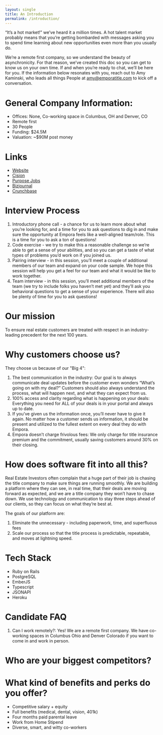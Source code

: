 ```yaml
---
layout: single
title: An Introduction
permalink: /introduction/
---
```


“It’s a hot market!” we’ve heard it a million times. A hot talent market probably means that you’re getting bombarded with messages asking you to spend time learning about new opportunities even more than you usually do.

We’re a remote first company, so we understand the beauty of asynchronicity. For that reason, we’ve created this doc so you can get to know us on your own time. If and when you’re ready to chat, we’ll be here for you. If the information below resonates with you,  reach out to Amy Kaminski, who leads all things People at amy@emporatitle.com to kick off a conversation.

# General Company Information:

* Offices: None, Co-working space in Columbus, OH and Denver, CO
* Remote first
* 30 People
* Funding: $24.5M
* Valuation: ~$90M post money

# Links

* [Website](www.emporatitle.com)
* [Cision](https://www.prnewswire.com/news-releases/empora-title-raises-its-series-a-bringing-total-funding-to-24-6-million-to-reinvent-the-title-industry-for-real-estate-investors-301435267.html)
* [Purpose Jobs](https://www.purpose.jobs/blog/root-backs-empora-title-raises-25m)
* [Bizjournal](https://www.bizjournals.com/columbus/inno/stories/fundings/2021/12/01/empora-title-startup-raises-25m-vc-backed-by-root.html)
* [Crunchbase](https://www.crunchbase.com/organization/empora-title)

# Interview Process

1. Introductory phone call - a chance for us to learn more about what you’re looking for, and a time for you to ask questions to dig in and make sure the opportunity at Empora feels like a well-aligned team/role. This is a time for you to ask a ton of questions!
2. Code exercise - we try to make this a reasonable challenge so we’re able to get a sense of your abilities, and so you can get a taste of what types of problems you’d work on if you joined us.
3. Pairing interview - in this session, you’ll meet a couple of additional members of our team and expand on your code sample. We hope this session will help you get a feel for our team and what it would be like to work together.
4. Team interview - in this session, you’ll meet additional members of the team (we try to include folks you haven’t met yet) and they’ll ask you behavioral questions to get a sense of your experience. There will also be plenty of time for you to ask questions!

# Our mission

To ensure real estate customers are treated with respect in an industry-leading precedent for the next 100 years.

# Why customers choose us?

They choose us because of our "Big 4":

1. The best communication in the industry: Our goal is to always communicate deal updates before the customer even wonders “What’s going on with my deal?” Customers should also always understand the process, what will happen next, and what they can expect from us.
2. 100% access and clarity regarding what is happening on your deals: Everything you need for ALL of your deals is in your portal and always up to date.
3. If you’ve given us the information once, you’ll never have to give it again. No matter how a customer sends us information, it should be present and utilized to the fullest extent on every deal they do with Empora.
4. Empora doesn’t charge frivolous fees: We only charge for title insurance premium and the commitment, usually saving customers around 30% on their closing.

# How does software fit into all this?

Real Estate Investors often complain that a huge part of their job is chasing the title company to make sure things are running smoothly. We are building a platform where they can see, in real time, that their deals are moving forward as expected, and we are a title company they won’t have to chase down. We use technology and communication to stay three steps ahead of our clients, so they can focus on what they’re best at.

The goals of our platform are:
1. Eliminate the unnecessary - including paperwork, time, and superfluous fees
2. Scale our process so that the title process is predictable, repeatable, and moves at lightning speed.

# Tech Stack

* Ruby on Rails
* PostgreSQL
* EmberJS
* Typescript
* JSONAPI
* Heroku

# Candidate FAQ

1. Can I work remotely?: Yes! We are a remote first company. We have co-working spaces in Columbus Ohio and Denver Colorado if you want to come in and work in person.

# Who are your biggest competitors?

# What kind of benefits and perks do you offer?

* Competitive salary + equity
* Full benefits (medical, dental, vision, 401k)
* Four months paid parental leave
* Work from Home Stipend
* Diverse, smart, and witty co-workers
